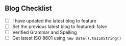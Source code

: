 ## Blog Checklist

<!-- Please follow this checklist and put an x in each of the boxes, like this: [x]. You can also fill these out after creating the PR. This is simply a reminder of what we are going to look for before merging your code. -->

- [ ] I have updated the latest blog to feature
- [ ] Set the previous latest blog to featured: false
- [ ] Verified Grammar and Spelling
- [ ] Get latest ISO 8601 using `new Date().toISOString()`
